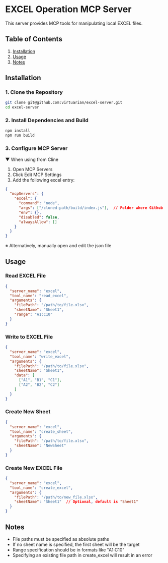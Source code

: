 # EXCEL Operation MCP Server

This server provides MCP tools for manipulating local EXCEL files.

## Table of Contents

1. [Installation](#installation)
2. [Usage](#usage)
3. [Notes](#notes)

## Installation

### 1. Clone the Repository

```bash
git clone git@github.com:virtuarian/excel-server.git
cd excel-server
```

### 2. Install Dependencies and Build

```bash
npm install
npm run build
```

### 3. Configure MCP Server

▼ When using from Cline

1. Open MCP Servers
2. Click Edit MCP Settings
3. Add the following excel entry:

```json
{
  "mcpServers": {
    "excel": {
      "command": "node",
      "args": ["/cloned-path/build/index.js"],  // Folder where Github is cloned
      "env": {},
      "disabled": false,
      "alwaysAllow": []
    }
  }
}
```

※ Alternatively, manually open and edit the json file

## Usage

### Read EXCEL File

```json
{
  "server_name": "excel",
  "tool_name": "read_excel",
  "arguments": {
    "filePath": "/path/to/file.xlsx",
    "sheetName": "Sheet1",
    "range": "A1:C10"
  }
}
```

### Write to EXCEL File

```json
{
  "server_name": "excel",
  "tool_name": "write_excel",
  "arguments": {
    "filePath": "/path/to/file.xlsx",
    "sheetName": "Sheet1",
    "data": [
      ["A1", "B1", "C1"],
      ["A2", "B2", "C2"]
    ]
  }
}
```

### Create New Sheet

```json
{
  "server_name": "excel",
  "tool_name": "create_sheet",
  "arguments": {
    "filePath": "/path/to/file.xlsx",
    "sheetName": "NewSheet"
  }
}
```

### Create New EXCEL File

```json
{
  "server_name": "excel",
  "tool_name": "create_excel",
  "arguments": {
    "filePath": "/path/to/new_file.xlsx",
    "sheetName": "Sheet1"  // Optional, default is "Sheet1"
  }
}
```

## Notes

- File paths must be specified as absolute paths
- If no sheet name is specified, the first sheet will be the target
- Range specification should be in formats like "A1:C10"
- Specifying an existing file path in create_excel will result in an error